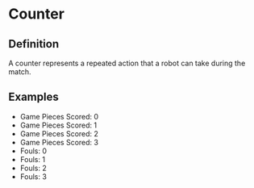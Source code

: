 # Counter

## Definition
A counter represents a repeated action that a robot can take during the match.

## Examples
- Game Pieces Scored: 0
- Game Pieces Scored: 1
- Game Pieces Scored: 2
- Game Pieces Scored: 3
- Fouls: 0
- Fouls: 1
- Fouls: 2
- Fouls: 3